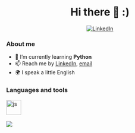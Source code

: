 <!--### Hi there 👋

**b50d/b50d** is a ✨ _special_ ✨ repository because its `README.md` (this file) appears on your GitHub profile.

Here are some ideas to get you started:

- 🔭 I’m currently working on ...
- 🌱 I’m currently learning ...
- 👯 I’m looking to collaborate on ...
- 🤔 I’m looking for help with ...
- 💬 Ask me about ...
- 📫 How to reach me: ...
- 😄 Pronouns: ...
- ⚡ Fun fact: ...

https://blog.skillfactory.ru/kak-novichku-pravilno-oformit-profil-github/?utm_source=crm&utm_medium=mass-msng&utm_campaign=none_coding_all_crm_mass-msng_media_blog_02-12-2022_none_sf_guthub_vk&utm_content=guthub&utm_term=vk
-->
<div id="header" align="center">
	<h1>Hi there 👋 :)</h1>
	<a href="www.linkedin.com/in/aleksandr-zharikov-10b571a3">
	<img src="https://img.shields.io/badge/LinkedIn-blue?style=for-the-badge&logo=linkedin&logoColor=white" alt="LinkedIn"/>
</a>
</div>

### About me<br>
- 🌱 I’m currently learning **Python**<br>
- 📫 Reach me by [LinkedIn](linkedin-link), [email](mailto:email-address)<br>
- 🌍 I speak a little English<br>

### Languages and tools
<img src="https://cdn.jsdelivr.net/gh/devicons/devicon/icons/python/python-original.svg" title="js" width="40" height="40"/>&nbsp;

![](https://github-profile-summary-cards.vercel.app/api/cards/stats?username=b50d&theme=github_dark)
